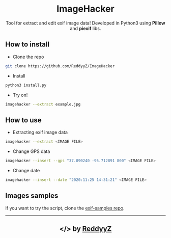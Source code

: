 <h1 align="center">ImageHacker</h1>
<p align="center">Tool for extract and edit exif image data! Developed in Python3 using <b>Pillow</b> and <b>piexif</b> libs.</p>
<p align="center"></p>

## How to install
- Clone the repo
```bash
git clone https://github.com/ReddyyZ/ImageHacker
```

- Install 
```bash
python3 install.py
```

- Try on!
```bash
imagehacker --extract example.jpg
```

## How to use
- Extracting exif image data
```bash
imagehacker --extract <IMAGE FILE>
```

- Change GPS data
```bash
imagehacker --insert --gps "37.090240 -95.712891 800" <IMAGE FILE>
```

- Change date
```bash
imagehacker --insert --date "2020:11:25 14:31:21" <IMAGE FILE>
```

## Images samples
If you want to try the script, clone the [exif-samples repo](https://github.com/ianare/exif-samples).

---

<h2 align="center">&lt;/&gt; by <a href="https://github.com/ReddyyZ">ReddyyZ</a></h2>